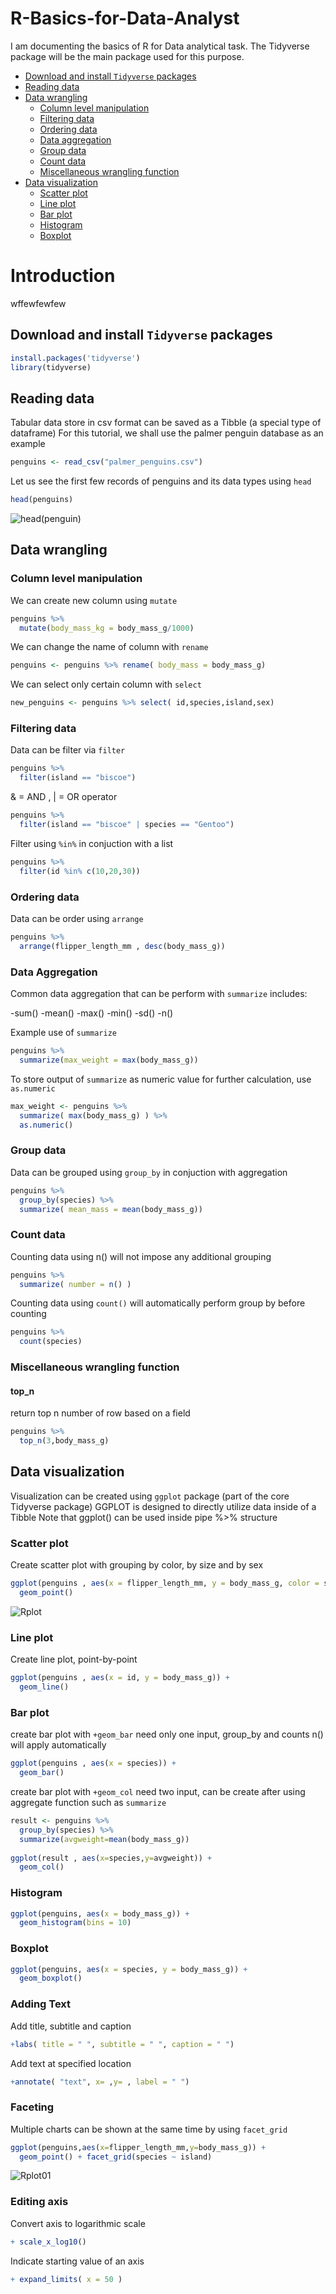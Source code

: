 # R-Basics-for-Data-Analyst
I am documenting the basics of R for Data analytical task. The Tidyverse package will be the main package used for this purpose.

 -   [Download and install `Tidyverse` packages](#download-and-install-tidyverse-packages)
 -   [Reading data](#reading-data)
 -   [Data wrangling](#data-wrangling)
     -   [Column level manipulation](#column-level-manipulation)
     -   [Filtering data](#filtering-data)
     -   [Ordering data](#ordering-data)
     -   [Data aggregation](#data-aggregation)
     -   [Group data](#group-data)
     -   [Count data](#count-data)
     -   [Miscellaneous wrangling function](#miscellaneous-wrangling-function)
 -   [Data visualization](#data-visualization)
     -   [Scatter plot](#scatter-plot)
     -   [Line plot](#line-plot)
     -   [Bar plot](#bar-plot)
     -   [Histogram](#histogram)
     -   [Boxplot](#boxplot)




# Introduction
wffewfewfew
## Download and install `Tidyverse` packages
``` r
install.packages('tidyverse')
library(tidyverse)
```

## Reading data

Tabular data store in csv format can be saved as a Tibble (a special type of dataframe)
For this tutorial, we shall use the palmer penguin database as an example
``` r
penguins <- read_csv("palmer_penguins.csv")
```
Let us see the first few records of penguins and its data types using `head`
``` r
head(penguins)
```
![head(penguin)](https://user-images.githubusercontent.com/107392735/174004223-ea0c35e8-f052-42ee-a8f9-c38b6cb4eca3.PNG)

## Data wrangling 
### Column level manipulation

We can create new column using `mutate` 
``` r
penguins %>% 
  mutate(body_mass_kg = body_mass_g/1000)
```
We can change the name of column with `rename`
``` r
penguins <- penguins %>% rename( body_mass = body_mass_g)
```
We can select only certain column with `select`
``` r
new_penguins <- penguins %>% select( id,species,island,sex)
```

### Filtering data

Data can be filter via `filter` 
``` r
penguins %>% 
  filter(island == "biscoe")
```
& = AND , | = OR operator
``` r
penguins %>% 
  filter(island == "biscoe" | species == "Gentoo")
```
Filter using `%in%` in conjuction with a list
``` r
penguins %>% 
  filter(id %in% c(10,20,30))
```

### Ordering data

Data can be order using `arrange`
``` r
penguins %>% 
  arrange(flipper_length_mm , desc(body_mass_g))
```

### Data Aggregation

Common data aggregation that can be perform with `summarize` includes:

-sum()
-mean()
-max()
-min()
-sd()
-n()

Example use of `summarize`
``` r
penguins %>% 
  summarize(max_weight = max(body_mass_g))
```
To store output of `summarize` as numeric value for further calculation, use `as.numeric`
``` r
max_weight <- penguins %>% 
  summarize( max(body_mass_g) ) %>%
  as.numeric()
```

### Group data

Data can be grouped using `group_by` in conjuction with aggregation
``` r
penguins %>% 
  group_by(species) %>%
  summarize( mean_mass = mean(body_mass_g))
```

### Count data

Counting data using n() will not impose any additional grouping
``` r
penguins %>% 
  summarize( number = n() )
```
Counting data using `count()` will automatically perform group by before counting
``` r
penguins %>% 
  count(species)
```

### Miscellaneous wrangling function

#### top_n 

return top n number of row based on a field 
``` r
penguins %>% 
  top_n(3,body_mass_g)
```

## Data visualization

Visualization can be created using `ggplot` package (part of the core Tidyverse package)
GGPLOT is designed to directly utilize data inside of a Tibble 
Note that ggplot() can be used inside pipe %>% structure

### Scatter plot

Create scatter plot with grouping by color, by size and by sex

``` r
ggplot(penguins , aes(x = flipper_length_mm, y = body_mass_g, color = species, size = island, shape = sex)) +
  geom_point()
```
![Rplot](https://user-images.githubusercontent.com/107392735/174025905-976c4aac-73de-4163-9e3c-41fd27a9aded.png)
### Line plot

Create line plot, point-by-point
``` r
ggplot(penguins , aes(x = id, y = body_mass_g)) +
  geom_line()
```

### Bar plot

create bar plot with `+geom_bar`
need only one input, group_by and counts n() will apply automatically
``` r
ggplot(penguins , aes(x = species)) +
  geom_bar()
```

create bar plot with `+geom_col`
need two input, can be create after using aggregate function such as `summarize`
``` r
result <- penguins %>% 
  group_by(species) %>%
  summarize(avgweight=mean(body_mass_g))
  
ggplot(result , aes(x=species,y=avgweight)) +
  geom_col()
```

### Histogram
``` r
ggplot(penguins, aes(x = body_mass_g)) +
  geom_histogram(bins = 10)
```

### Boxplot
``` r
ggplot(penguins, aes(x = species, y = body_mass_g)) +
  geom_boxplot()
```

### Adding Text

Add title, subtitle and caption
``` r
+labs( title = " ", subtitle = " ", caption = " ")
```
Add text at specified location
``` r
+annotate( "text", x= ,y= , label = " ")
```

### Faceting

Multiple charts can be shown at the same time by using `facet_grid`
``` r
ggplot(penguins,aes(x=flipper_length_mm,y=body_mass_g)) +
  geom_point() + facet_grid(species ~ island)
```
![Rplot01](https://user-images.githubusercontent.com/107392735/174031260-76862a87-2e67-4637-9ea5-37111ca458f9.png)
### Editing axis

Convert axis to logarithmic scale
``` r
+ scale_x_log10()
```
Indicate starting value of an axis
``` r
+ expand_limits( x = 50 )	
```








